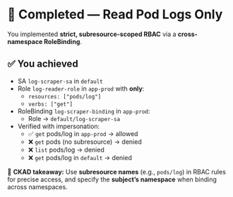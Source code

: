 # 🎉 Completed — Read Pod Logs Only

You implemented **strict, subresource-scoped RBAC** via a **cross-namespace RoleBinding**.

## ✅ You achieved
- SA `log-scraper-sa` in `default`
- Role `log-reader-role` in `app-prod` with **only**:
  - `resources: ["pods/log"]`
  - `verbs: ["get"]`
- RoleBinding `log-scraper-binding` in `app-prod`:
  - Role → `default/log-scraper-sa`
- Verified with impersonation:
  - ✅ `get` pods/log in `app-prod` → allowed
  - ❌ `get` pods (no subresource) → denied
  - ❌ `list` pods/log → denied
  - ❌ `get` pods/log in `default` → denied

🔐 **CKAD takeaway:** Use **subresource names** (e.g., `pods/log`) in RBAC rules for precise access, and specify the **subject’s namespace** when binding across namespaces.
